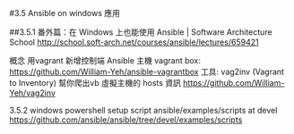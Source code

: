 #3.5 Ansible on windows 應用

##3.5.1 番外篇：在 Windows 上也能使用 Ansible | Software Architecture School
http://school.soft-arch.net/courses/ansible/lectures/659421

概念 用vagrant 新增控制端 Ansible 主機
vagrant box:  https://github.com/William-Yeh/ansible-vagrantbox
工具: vag2inv (Vagrant to Inventory) 幫你爬出vb 虛擬主機的 hosts 資訊
https://github.com/William-Yeh/vag2inv

3.5.2 windows powershell setup script
ansible/examples/scripts at devel 
https://github.com/ansible/ansible/tree/devel/examples/scripts
